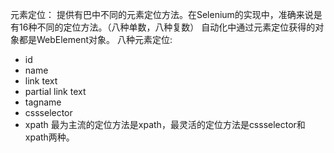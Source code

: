 元素定位：
提供有巴中不同的元素定位方法。在Selenium的实现中，准确来说是有16种不同的定位方法。（八种单数，八种复数）
自动化中通过元素定位获得的对象都是WebElement对象。
八种元素定位:
- id
- name
- link text
- partial link text
- tagname
- cssselector
- xpath
最为主流的定位方法是xpath，最灵活的定位方法是cssselector和xpath两种。
